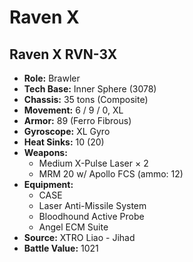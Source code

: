 # Raven X
## Raven X RVN-3X
- **Role:** Brawler
- **Tech Base:** Inner Sphere (3078)
- **Chassis:** 35 tons (Composite)
- **Movement:** 6 / 9 / 0, XL
- **Armor:** 89 (Ferro Fibrous)
- **Gyroscope:** XL Gyro
- **Heat Sinks:** 10 (20)
- **Weapons:**
  - Medium X-Pulse Laser × 2
  - MRM 20 w/ Apollo FCS (ammo: 12)
- **Equipment:**
  - CASE
  - Laser Anti-Missile System
  - Bloodhound Active Probe
  - Angel ECM Suite
- **Source:** XTRO Liao - Jihad
- **Battle Value:** 1021

